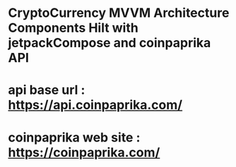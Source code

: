 # CryptoCurrency MVVM Architecture Components Hilt with jetpackCompose and coinpaprika API
# api base url : https://api.coinpaprika.com/
# coinpaprika web site : https://coinpaprika.com/
